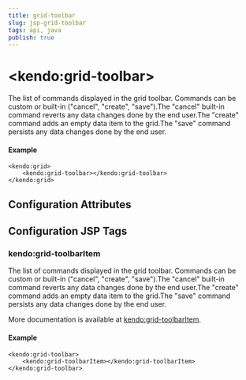```yaml
---
title: grid-toolbar
slug: jsp-grid-toolbar
tags: api, java
publish: true
---
```


# \<kendo:grid-toolbar\>

The list of commands displayed in the grid toolbar. Commands can be custom or built-in ("cancel", "create", "save").The "cancel" built-in command reverts any data changes done by the end user.The "create" command adds an empty data item to the grid.The "save" command persists any data changes done by the end user.

#### Example
    <kendo:grid>
        <kendo:grid-toolbar></kendo:grid-toolbar>
    </kendo:grid>

## Configuration Attributes


##  Configuration JSP Tags

### kendo:grid-toolbarItem

The list of commands displayed in the grid toolbar. Commands can be custom or built-in ("cancel", "create", "save").The "cancel" built-in command reverts any data changes done by the end user.The "create" command adds an empty data item to the grid.The "save" command persists any data changes done by the end user.

More documentation is available at [kendo:grid-toolbarItem](/api/wrappers/jsp/grid/toolbaritem).

#### Example

    <kendo:grid-toolbar>
        <kendo:grid-toolbarItem></kendo:grid-toolbarItem>
    </kendo:grid-toolbar>

